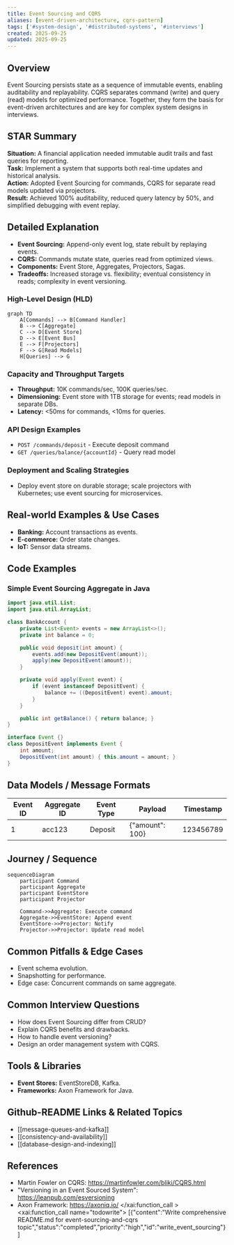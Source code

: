 ```yaml
---
title: Event Sourcing and CQRS
aliases: [event-driven-architecture, cqrs-pattern]
tags: ['#system-design', '#distributed-systems', '#interviews']
created: 2025-09-25
updated: 2025-09-25
---
```


## Overview
Event Sourcing persists state as a sequence of immutable events, enabling auditability and replayability. CQRS separates command (write) and query (read) models for optimized performance. Together, they form the basis for event-driven architectures and are key for complex system designs in interviews.

## STAR Summary
**Situation:** A financial application needed immutable audit trails and fast queries for reporting.  
**Task:** Implement a system that supports both real-time updates and historical analysis.  
**Action:** Adopted Event Sourcing for commands, CQRS for separate read models updated via projectors.  
**Result:** Achieved 100% auditability, reduced query latency by 50%, and simplified debugging with event replay.

## Detailed Explanation
- **Event Sourcing:** Append-only event log, state rebuilt by replaying events.
- **CQRS:** Commands mutate state, queries read from optimized views.
- **Components:** Event Store, Aggregates, Projectors, Sagas.
- **Tradeoffs:** Increased storage vs. flexibility; eventual consistency in reads; complexity in event versioning.

### High-Level Design (HLD)
```mermaid
graph TD
    A[Commands] --> B[Command Handler]
    B --> C[Aggregate]
    C --> D[Event Store]
    D --> E[Event Bus]
    E --> F[Projectors]
    F --> G[Read Models]
    H[Queries] --> G
```

### Capacity and Throughput Targets
- **Throughput:** 10K commands/sec, 100K queries/sec.
- **Dimensioning:** Event store with 1TB storage for events; read models in separate DBs.
- **Latency:** <50ms for commands, <10ms for queries.

### API Design Examples
- `POST /commands/deposit` - Execute deposit command
- `GET /queries/balance/{accountId}` - Query read model

### Deployment and Scaling Strategies
- Deploy event store on durable storage; scale projectors with Kubernetes; use event sourcing for microservices.

## Real-world Examples & Use Cases
- **Banking:** Account transactions as events.
- **E-commerce:** Order state changes.
- **IoT:** Sensor data streams.

## Code Examples
### Simple Event Sourcing Aggregate in Java
```java
import java.util.List;
import java.util.ArrayList;

class BankAccount {
    private List<Event> events = new ArrayList<>();
    private int balance = 0;

    public void deposit(int amount) {
        events.add(new DepositEvent(amount));
        apply(new DepositEvent(amount));
    }

    private void apply(Event event) {
        if (event instanceof DepositEvent) {
            balance += ((DepositEvent) event).amount;
        }
    }

    public int getBalance() { return balance; }
}

interface Event {}
class DepositEvent implements Event {
    int amount;
    DepositEvent(int amount) { this.amount = amount; }
}
```

## Data Models / Message Formats
| Event ID | Aggregate ID | Event Type | Payload | Timestamp |
|----------|--------------|------------|---------|-----------|
| 1        | acc123       | Deposit    | {"amount": 100} | 123456789 |

## Journey / Sequence
```mermaid
sequenceDiagram
    participant Command
    participant Aggregate
    participant EventStore
    participant Projector

    Command->>Aggregate: Execute command
    Aggregate->>EventStore: Append event
    EventStore->>Projector: Notify
    Projector->>Projector: Update read model
```

## Common Pitfalls & Edge Cases
- Event schema evolution.
- Snapshotting for performance.
- Edge case: Concurrent commands on same aggregate.

## Common Interview Questions
- How does Event Sourcing differ from CRUD?
- Explain CQRS benefits and drawbacks.
- How to handle event versioning?
- Design an order management system with CQRS.

## Tools & Libraries
- **Event Stores:** EventStoreDB, Kafka.
- **Frameworks:** Axon Framework for Java.

## Github-README Links & Related Topics
- [[message-queues-and-kafka]]
- [[consistency-and-availability]]
- [[database-design-and-indexing]]

## References
- Martin Fowler on CQRS: https://martinfowler.com/bliki/CQRS.html
- "Versioning in an Event Sourced System": https://leanpub.com/esversioning
- Axon Framework: https://axoniq.io/</content>
</xai:function_call ><xai:function_call name="todowrite">
<parameter name="todos">[{"content":"Write comprehensive README.md for event-sourcing-and-cqrs topic","status":"completed","priority":"high","id":"write_event_sourcing"}]